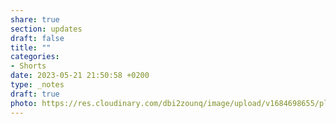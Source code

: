 ```yaml
---
share: true
section: updates
draft: false
title: ""
categories:
- Shorts
date: 2023-05-21 21:50:58 +0200
type: _notes
draft: true
photo: https://res.cloudinary.com/dbi2zounq/image/upload/v1684698655/pltouhlhxqgsybjpu6t2.jpg
---
```


